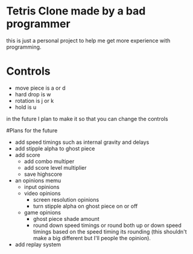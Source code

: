 # Tetris Clone made by a bad programmer

this is just a personal project to help me get more experience with programming.

# Controls
* move piece is a or d
* hard drop is w
* rotation is j or k
* hold is u

in the future I plan to make it so that you can change the controls

#Plans for the future
* add speed timings such as internal gravity and delays
* add stipple alpha to ghost piece
* add score
  * add combo multiper
  * add score level multiplier
  * save highscore
* an opinions memu
  * input opinions
  * video opinions
    * screen resolution opinions
    * turn stipple alpha on ghost piece on or off
  * game opinions
    * ghost piece shade amount
    * round down speed timings or round both up or down speed timings based on the speed timing its rounding (this shouldn't make a big different but I'll people the opinion).
* add replay system
